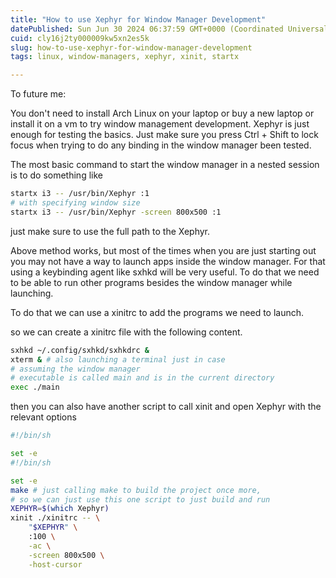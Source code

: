 ```yaml
---
title: "How to use Xephyr for Window Manager Development"
datePublished: Sun Jun 30 2024 06:37:59 GMT+0000 (Coordinated Universal Time)
cuid: cly16j2ty000009kw5xn2es5k
slug: how-to-use-xephyr-for-window-manager-development
tags: linux, window-managers, xephyr, xinit, startx

---
```


To future me:

You don't need to install Arch Linux on your laptop or buy a new laptop or install it on a vm to try window management development. Xephyr is just enough for testing the basics. Just make sure you press Ctrl + Shift to lock focus when trying to do any binding in the window manager been tested.

The most basic command to start the window manager in a nested session is to do something like

```bash
startx i3 -- /usr/bin/Xephyr :1
# with specifying window size
startx i3 -- /usr/bin/Xephyr -screen 800x500 :1
```

just make sure to use the full path to the Xephyr.

Above method works, but most of the times when you are just starting out you may not have a way to launch apps inside the window manager. For that using a keybinding agent like sxhkd will be very useful. To do that we need to be able to run other programs besides the window manager while launching.

To do that we can use a xinitrc to add the programs we need to launch.

so we can create a xinitrc file with the following content.

```bash
sxhkd ~/.config/sxhkd/sxhkdrc &
xterm & # also launching a terminal just in case
# assuming the window manager
# executable is called main and is in the current directory
exec ./main
```

then you can also have another script to call xinit and open Xephyr with the relevant options

```bash
#!/bin/sh

set -e
#!/bin/sh

set -e
make # just calling make to build the project once more,
# so we can just use this one script to just build and run
XEPHYR=$(which Xephyr)
xinit ./xinitrc -- \
    "$XEPHYR" \
    :100 \
    -ac \
    -screen 800x500 \
    -host-cursor
```